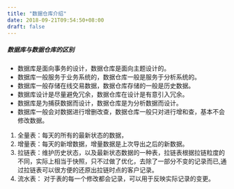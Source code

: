 ```yaml
---
title: "数据仓库介绍"
date: 2018-09-21T09:54:50+08:00
draft: false
---
```


##### 数据库与数据仓库的区别

- 数据库是面向事务的设计，数据仓库是面向主题设计的。
- 数据库一般服务于业务系统的，数据仓库一般是服务于分析系统的。
- 数据库一般存储在线交易数据，数据仓库存储的一般是历史数据。
- 数据库设计是尽量避免冗余，数据仓库在设计是有意引入冗余。
- 数据库是为捕获数据而设计，数据仓库是为分析数据而设计。
- 数据库一般会对数据进行增删改查，数据仓库一般只对进行增和查，基本不会修改数据。

1. 全量表：每天的所有的最新状态的数据，
2. 增量表：每天的新增数据，增量数据是上次导出之后的新数据。
3. 拉链表：维护历史状态，以及最新状态数据的一种表，拉链表根据拉链粒度的不同，实际上相当于快照，只不过做了优化，去除了一部分不变的记录而已,通过拉链表可以很方便的还原出拉链时点的客户记录。
4. 流水表： 对于表的每一个修改都会记录，可以用于反映实际记录的变更。 

